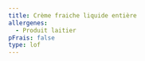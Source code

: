 ```yaml
---
title: Crème fraiche liquide entière
allergenes:
  - Produit laitier
pFrais: false
type: lof
---
```

